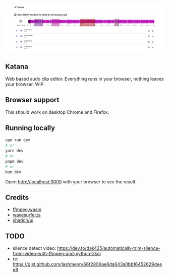 ![screenshot](./.github/images/screenshot.jpg)

## Katana

Web based audo clip editor. Everything runs in your browser, nothing leaves your browser. WIP.

## Browser support

This should work on desktop Chrome and Firefox.

## Running locally

```bash
npm run dev
# or
yarn dev
# or
pnpm dev
# or
bun dev
```

Open [http://localhost:3000](http://localhost:3000) with your browser to see the result.

## Credits

- [ffmpeg.wasm](https://github.com/ffmpegwasm/ffmpeg.wasm)
- [wavesurfer.js](https://github.com/katspaugh/wavesurfer.js)
- [shadcn/ui](https://github.com/shadcn-ui/ui)

## TODO

- silence detect video: https://dev.to/dak425/automatically-trim-silence-from-video-with-ffmpeg-and-python-2kol
- re: https://gist.github.com/jashmenn/66f2806ae6da643a0bb16452629deee8 